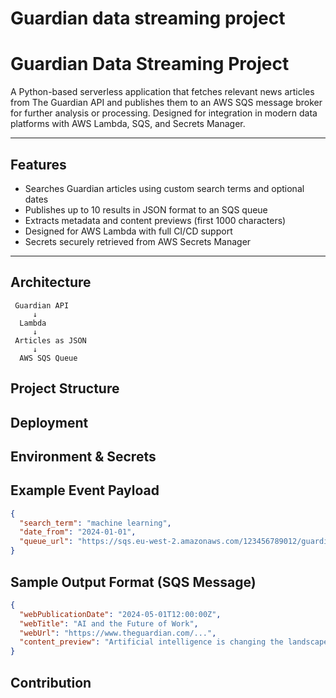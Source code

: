 # Guardian data streaming project

# Guardian Data Streaming Project

A Python-based serverless application that fetches relevant news articles from The Guardian API and publishes them to an AWS SQS message broker for further analysis or processing. Designed for integration in modern data platforms with AWS Lambda, SQS, and Secrets Manager.

---

## Features

- Searches Guardian articles using custom search terms and optional dates
- Publishes up to 10 results in JSON format to an SQS queue
- Extracts metadata and content previews (first 1000 characters)
- Designed for AWS Lambda with full CI/CD support
- Secrets securely retrieved from AWS Secrets Manager

---

## Architecture

```text
 Guardian API
     ↓
  Lambda
     ↓
 Articles as JSON
     ↓
  AWS SQS Queue 
```
## Project Structure

## Deployment

## Environment & Secrets

## Example Event Payload
```json
{
  "search_term": "machine learning",
  "date_from": "2024-01-01",
  "queue_url": "https://sqs.eu-west-2.amazonaws.com/123456789012/guardian_content"
}
```

## Sample Output Format (SQS Message)
```json
{
  "webPublicationDate": "2024-05-01T12:00:00Z",
  "webTitle": "AI and the Future of Work",
  "webUrl": "https://www.theguardian.com/...",
  "content_preview": "Artificial intelligence is changing the landscape of employment..."
}
```

## Contribution
